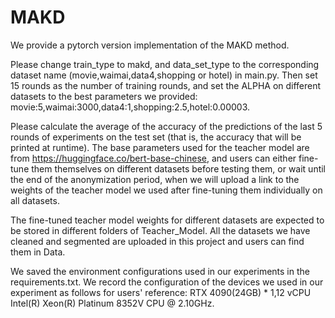 # MAKD
We provide a pytorch version implementation of the MAKD method.

Please change train_type to makd, and data_set_type to the corresponding dataset name (movie,waimai,data4,shopping or hotel) in main.py. Then set 15 rounds as the number of training rounds, and set the ALPHA on different datasets to the best parameters we provided:
movie:5,waimai:3000,data4:1,shopping:2.5,hotel:0.00003.

Please calculate the average of the accuracy of the predictions of the last 5 rounds of experiments on the test set (that is, the accuracy that will be printed at runtime). The base parameters used for the teacher model are from https://huggingface.co/bert-base-chinese, and users can either fine-tune them themselves on different datasets before testing them, or wait until the end of the anonymization period, when we will upload a link to the weights of the teacher model we used after fine-tuning them individually on all datasets. 

The fine-tuned teacher model weights for different datasets are expected to be stored in different folders of Teacher_Model. All the datasets we have cleaned and segmented are uploaded in this project and users can find them in Data.

We saved the environment configurations used in our experiments in the requirements.txt. We record the configuration of the devices we used in our experiment as follows for users' reference: RTX 4090(24GB) * 1,12 vCPU Intel(R) Xeon(R) Platinum 8352V CPU @ 2.10GHz.
